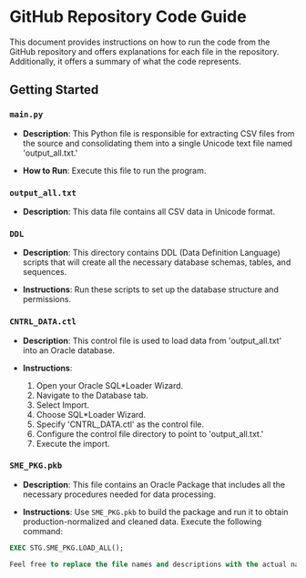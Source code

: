 # GitHub Repository Code Guide

This document provides instructions on how to run the code from the GitHub repository and offers explanations for each file in the repository. Additionally, it offers a summary of what the code represents.

## Getting Started

### `main.py`

- **Description**: This Python file is responsible for extracting CSV files from the source and consolidating them into a single Unicode text file named 'output_all.txt.'

- **How to Run**: Execute this file to run the program.

### `output_all.txt`

- **Description**: This data file contains all CSV data in Unicode format.

### `DDL`

- **Description**: This directory contains DDL (Data Definition Language) scripts that will create all the necessary database schemas, tables, and sequences.

- **Instructions**: Run these scripts to set up the database structure and permissions.

### `CNTRL_DATA.ctl`

- **Description**: This control file is used to load data from 'output_all.txt' into an Oracle database.

- **Instructions**:
   1. Open your Oracle SQL*Loader Wizard.
   2. Navigate to the Database tab.
   3. Select Import.
   4. Choose SQL*Loader Wizard.
   5. Specify 'CNTRL_DATA.ctl' as the control file.
   6. Configure the control file directory to point to 'output_all.txt.'
   7. Execute the import.

### `SME_PKG.pkb`

- **Description**: This file contains an Oracle Package that includes all the necessary procedures needed for data processing.

- **Instructions**: Use `SME_PKG.pkb` to build the package and run it to obtain production-normalized and cleaned data. Execute the following command:

```sql
EXEC STG.SME_PKG.LOAD_ALL();

Feel free to replace the file names and descriptions with the actual names and details from your GitHub repository, and make any necessary modifications to the instructions to match your specific code and setup.
